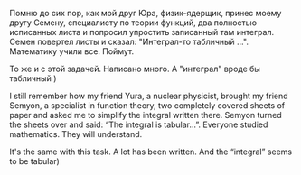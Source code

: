 Помню до сих пор, как мой друг Юра, физик-ядерщик, принес моему другу Семену, специалисту по теории функций, два полностью исписанных листа и попросил упростить записанный там интеграл. Семен повертел листы и сказал: "Интеграл-то табличный ...". Математику учили все. Поймут.

То же и с этой задачей. Написано много. А "интеграл" вроде бы табличный )

I still remember how my friend Yura, a nuclear physicist, brought my friend Semyon, a specialist in function theory, two completely covered sheets of paper and asked me to simplify the integral written there. Semyon turned the sheets over and said: “The integral is tabular...”. Everyone studied mathematics. They will understand.

It's the same with this task. A lot has been written. And the “integral” seems to be tabular)
